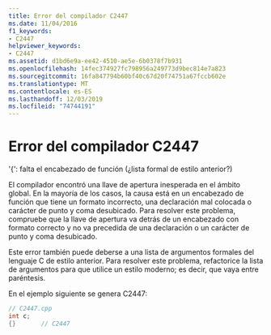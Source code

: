 ```yaml
---
title: Error del compilador C2447
ms.date: 11/04/2016
f1_keywords:
- C2447
helpviewer_keywords:
- C2447
ms.assetid: d1bd6e9a-ee42-4510-ae5e-6b0378f7b931
ms.openlocfilehash: 14fec374927fc798956a249773d9bec814e7a823
ms.sourcegitcommit: 16fa847794b60bf40c67d20f74751a67fccb602e
ms.translationtype: MT
ms.contentlocale: es-ES
ms.lasthandoff: 12/03/2019
ms.locfileid: "74744191"
---
```

# <a name="compiler-error-c2447"></a>Error del compilador C2447

'{': falta el encabezado de función (¿lista formal de estilo anterior?)

El compilador encontró una llave de apertura inesperada en el ámbito global. En la mayoría de los casos, la causa está en un encabezado de función que tiene un formato incorrecto, una declaración mal colocada o carácter de punto y coma desubicado. Para resolver este problema, compruebe que la llave de apertura va detrás de un encabezado con formato correcto y no va precedida de una declaración o un carácter de punto y coma desubicado.

Este error también puede deberse a una lista de argumentos formales del lenguaje C de estilo anterior. Para resolver este problema, refactorice la lista de argumentos para que utilice un estilo moderno; es decir, que vaya entre paréntesis.

En el ejemplo siguiente se genera C2447:

```cpp
// C2447.cpp
int c;
{}       // C2447
```
